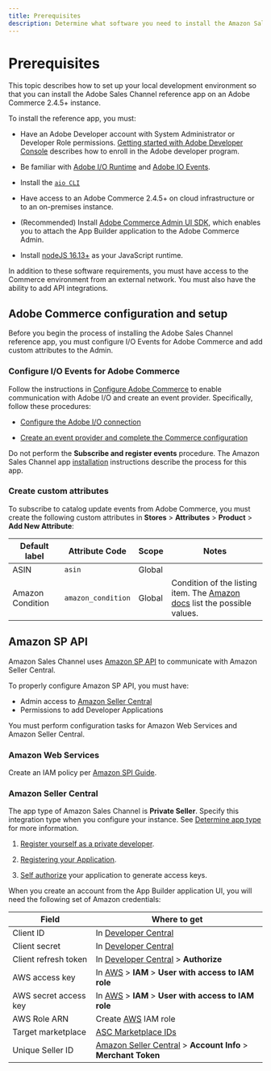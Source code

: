 ```yaml
---
title: Prerequisites
description: Determine what software you need to install the Amazon Sales Channel app and how to configure your Amazon Seller Central account.
---
```


# Prerequisites

This topic describes how to set up your local development environment so that you can install the Adobe Sales Channel reference app on an Adobe Commerce 2.4.5+ instance.

To install the reference app, you must:

*  Have an Adobe Developer account with System Administrator or Developer Role permissions. [Getting started with Adobe Developer Console](https://developer.adobe.com/developer-console/docs/guides/getting-started/) describes how to enroll in the Adobe developer program.

*  Be familiar with [Adobe I/O Runtime](https://developer.adobe.com/runtime/docs/guides/getting-started/) and [Adobe IO Events](https://developer.adobe.com/runtime/docs/).

*  Install the [`aio CLI`](https://developer.adobe.com/runtime/docs/guides/getting-started/setup/)

*  Have access to an Adobe Commerce 2.4.5+ on cloud infrastructure or to an on-premises instance.

*  (Recommended) Install [Adobe Commerce Admin UI SDK](../admin-ui-sdk/index.md), which enables you to attach the App Builder application to the Adobe Commerce Admin.

*  Install [nodeJS 16.13+](https://nodejs.org/en/download) as your JavaScript runtime.

In addition to these software requirements, you must have access to the Commerce environment from an external network. You must also have the ability to add API integrations.

## Adobe Commerce configuration and setup

Before you begin the process of installing the Adobe Sales Channel reference app, you must configure I/O Events for Adobe Commerce and add custom attributes to the Admin.

### Configure I/O Events for Adobe Commerce

Follow the instructions in [Configure Adobe Commerce](../events/configure-commerce/) to enable communication with Adobe I/O and create an event provider. Specifically, follow these procedures:

* [Configure the Adobe I/O connection](../events/configure-commerce/#configure-the-adobe-io-connection)

* [Create an event provider and complete the Commerce configuration](../events/configure-commerce.md#create-an-event-provider-and-complete-the-commerce-configuration)

Do not perform the **Subscribe and register events** procedure. The Amazon Sales Channel app [installation](installation.md) instructions describe the process for this app.

### Create custom attributes

To subscribe to catalog update events from Adobe Commerce, you must create the following custom attributes in **Stores** > **Attributes** > **Product** > **Add New Attribute**:

| Default label | Attribute Code | Scope | Notes |
| --- | --- | --- | --- |
| ASIN | `asin` | Global | |
| Amazon Condition | `amazon_condition` | Global | Condition of the listing item. The [Amazon docs](https://developer-docs.amazon.com/sp-api/docs/listings-items-api-v2021-08-01-reference#conditiontype) list the possible values. |

## Amazon SP API

Amazon Sales Channel uses [Amazon SP API](https://github.com/amz-tools/amazon-sp-api) to communicate with Amazon Seller Central.

To properly configure Amazon SP API, you must have:

*  Admin access to [Amazon Seller Central](https://sellercentral.amazon.com/)
*  Permissions to add Developer Applications

You must perform configuration tasks for Amazon Web Services and Amazon Seller Central.

### Amazon Web Services

Create an IAM policy per [Amazon SPI Guide](https://developer-docs.amazon.com/sp-api/docs/creating-and-configuring-iam-policies-and-entities).

### Amazon Seller Central

The app type of Amazon Sales Channel is **Private Seller**. Specify this integration type when you configure your instance. See [Determine app type](https://developer-docs.amazon.com/sp-api/docs/determine-app-type) for more information.

1. [Register yourself as a private developer](https://developer-docs.amazon.com/sp-api/docs/registering-as-a-developer#to-register-as-a-private-developer-for-private-seller-applications).

1. [Registering your Application](https://developer-docs.amazon.com/sp-api/docs/registering-your-application).

1. [Self authorize](https://developer-docs.amazon.com/sp-api/docs/self-authorization) your application to generate access keys.

When you create an account from the App Builder application UI, you will need the following set of Amazon credentials:

| Field | Where to get |
| --- | --- |
| Client ID             | In [Developer Central](https://sellercentral.amazon.com/marketplacedeveloper/applications) |
| Client secret         | In [Developer Central](https://sellercentral.amazon.com/marketplacedeveloper/applications) |
| Client refresh token  | In [Developer Central](https://sellercentral.amazon.com/marketplacedeveloper/applications) > **Authorize** |
| AWS access key        | In [AWS](https://aws.amazon.com/) > **IAM** > **User with access to IAM role**  |
| AWS secret access key | In [AWS](https://aws.amazon.com/) > **IAM** > **User with access to IAM role** |
| AWS Role ARN          | Create [AWS](https://aws.amazon.com/) IAM role |
| Target marketplace    | [ASC Marketplace IDs](https://developer-docs.amazon.com/sp-api/docs/marketplace-ids) |
| Unique Seller ID      | [Amazon Seller Central](https://sellercentral.amazon.com) > **Account Info** > **Merchant Token** |
